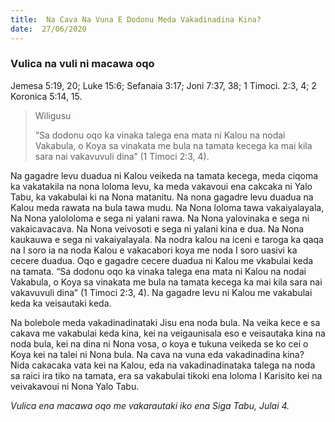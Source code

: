 ```yaml
---
title:  Na Cava Na Vuna E Dodonu Meda Vakadinadina Kina?
date:  27/06/2020
---
```


### Vulica na vuli ni macawa oqo
Jemesa 5:19, 20; Luke 15:6; Sefanaia 3:17; Joni 7:37, 38; 1 Timoci. 2:3, 4; 2 Koronica 5:14, 15.

> <p>Wiligusu</p>
> “Sa dodonu oqo ka vinaka talega ena mata ni Kalou na nodai Vakabula, o Koya sa vinakata me bula na tamata kecega ka mai kila sara nai vakavuvuli dina” (1 Timoci 2:3, 4).

Na gagadre levu duadua ni Kalou veikeda na tamata kecega, meda ciqoma ka vakatakila na nona loloma levu, ka meda vakavoui ena cakcaka ni Yalo Tabu, ka vakabulai ki na Nona matanitu. Na nona gagadre levu duadua na Kalou meda rawata na bula tawa mudu. Na Nona loloma tawa vakaiyalayala, Na Nona yalololoma e sega ni yalani rawa. Na Nona yalovinaka e sega ni vakaicavacava. Na Nona veivosoti e sega ni yalani kina e dua. Na Nona kaukauwa e sega ni vakaiyalayala. Na nodra kalou na iceni e taroga ka qaqa na I soro ia na noda Kalou e vakacabori koya me noda I soro uasivi ka cecere duadua. Oqo e gagadre cecere duadua ni Kalou me vkabulai keda na tamata. “Sa dodonu oqo ka vinaka talega ena mata ni Kalou na nodai Vakabula, o Koya sa vinakata me bula na tamata kecega ka mai kila sara nai vakavuvuli dina” (1 Timoci 2:3, 4). Na gagadre levu ni Kalou me vakabulai keda ka veisautaki keda.

Na bolebole meda vakadinadinataki Jisu ena noda bula. Na veika kece e sa cakava me vakabulai keda kina, kei na veigaunisala eso e veisautaka kina na noda bula, kei na dina ni Nona vosa, o koya e tukuna veikeda se ko cei o Koya kei na talei ni Nona bula. Na cava na vuna eda vakadinadina kina? Nida cakacaka vata kei na Kalou, eda na vakadinadinataka talega na noda sa raici ira tiko na tamata, era sa vakabulai tikoki ena loloma I Karisito kei na veivakavoui ni Nona Yalo Tabu.

_Vulica ena macawa oqo me vakarautaki iko ena Siga Tabu, Julai 4._